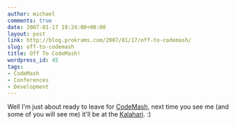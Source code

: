 ```yaml
---
author: michael
comments: true
date: 2007-01-17 19:24:00+00:00
layout: post
link: http://blog.prokrams.com/2007/01/17/off-to-codemash/
slug: off-to-codemash
title: Off To CodeMash!
wordpress_id: 45
tags:
- CodeMash
- Conferences
- Development
---
```


Well I'm just about ready to leave for [CodeMash](http://www.codemash.org/), next time you see me (and some of you will see me) it'll be at the [Kalahari](http://www.kalahariresort.com/hub/). :)
